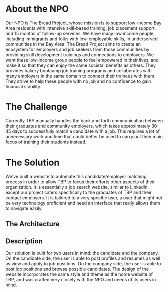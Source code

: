 <h1>About the NPO</h1>
Our NPO is The Bread Project, whose mission is to support low-income Bay Area residents with intensive skill-based training, job placement support, and 15 months of follow-up services. We have many low income people, including immigrants and folks with low-employable skills, in underserved communities in the Bay Area. The Bread Project aims to create an ecosystem for employers and job seekers from those communities by providing skill development trainings and connections to employers. We want these low-income group people to feel empowered in their lives, and make it so that they can enjoy the same societal benefits as others. They provides bakery bootcamp job training programs and collaborates with many employers in the same domain to connect their trainees with them. They strive to help these people with no job and no confidence to gain financial stability.

<h1>The Challenge</h1>
Currently TBP manually handles the back and forth communication between their graduates and community employers, which takes approximately 30-45 days to successfully match a candidate with a job. This requires a lot of unnecessary work and time that could better be used to carry out their main focus of training their students instead. 

<h1> The Solution </h1>
We've built a website to automate this candidate/employer matching process in order to allow TBP to focus their efforts other aspects of their organization. It is essentially a job search website, similar to LinkedIn, except our project caters specifically to the graduates of TBP and their contact employers. It is tailored to a very specific user, a user that might not be very technology proficient and need an interface that really allows them to navigate easily.

<h2> The Architecture </h2>

<h2> Description </h2>
Our solution is built for two users in mind: the candidate and the company. On the candidate side, the user is able to post profiles and resumes as well as view and apply to job positions. On the company side, the user is able to post job positions and browse possible candidates. The design of the website incorporates the same style and theme as the home website of TBP, and was crafted very closely with the NPO and needs of its users in mind. 
